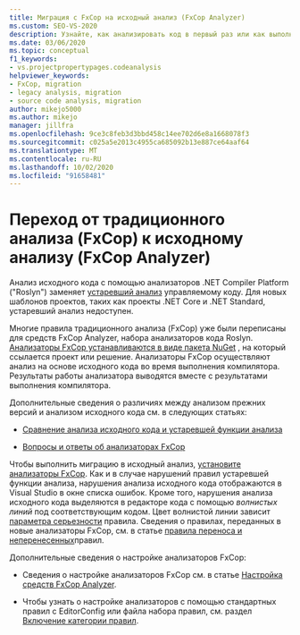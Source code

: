 ```yaml
---
title: Миграция с FxCop на исходный анализ (FxCop Analyzer)
ms.custom: SEO-VS-2020
description: Узнайте, как анализировать код в первый раз или как выполнить миграцию из двоичного анализа (FxCop) к новому способу анализа управляемого кода с помощью анализа источника (FxCop Analyzer).
ms.date: 03/06/2020
ms.topic: conceptual
f1_keywords:
- vs.projectpropertypages.codeanalysis
helpviewer_keywords:
- FxCop, migration
- legacy analysis, migration
- source code analysis, migration
author: mikejo5000
ms.author: mikejo
manager: jillfra
ms.openlocfilehash: 9ce3c8feb3d3bbd458c14ee702d6e8a1668078f3
ms.sourcegitcommit: c025a5e2013c4955ca685092b13e887ce64aaf64
ms.translationtype: MT
ms.contentlocale: ru-RU
ms.lasthandoff: 10/02/2020
ms.locfileid: "91658481"
---
```

# <a name="migrate-from-legacy-analysis-fxcop-to-source-analysis-fxcop-analyzers"></a>Переход от традиционного анализа (FxCop) к исходному анализу (FxCop Analyzer)

Анализ исходного кода с помощью анализаторов .NET Compiler Platform ("Roslyn") заменяет [устаревший анализ](../code-quality/code-analysis-for-managed-code-overview.md) управляемому коду. Для новых шаблонов проектов, таких как проекты .NET Core и .NET Standard, устаревший анализ недоступен.

Многие правила традиционного анализа (FxCop) уже были переписаны для средств FxCop Analyzer, набора анализаторов кода Roslyn. [Анализаторы FxCop устанавливаются в виде пакета NuGet](install-fxcop-analyzers.md#nuget-package) , на который ссылается проект или решение. Анализаторы FxCop осуществляют анализ на основе исходного кода во время выполнения компилятора. Результаты работы анализатора выводятся вместе с результатами выполнения компилятора.

Дополнительные сведения о различиях между анализом прежних версий и анализом исходного кода см. в следующих статьях:

- [Сравнение анализа исходного кода и устаревшей функции анализа](../code-quality/fxcop-analyzers-faq.md#whats-the-difference-between-legacy-fxcop-and-fxcop-analyzers)

- [Вопросы и ответы об анализаторах FxCop](../code-quality/fxcop-analyzers-faq.md)

Чтобы выполнить миграцию в исходный анализ, [установите анализаторы FxCop](../code-quality/install-fxcop-analyzers.md). Как и в случае нарушений правил устаревшей функции анализа, нарушения анализа исходного кода отображаются в Visual Studio в окне списка ошибок. Кроме того, нарушения анализа исходного кода выделяются в редакторе кода с помощью *волнистых линий* под соответствующим кодом. Цвет волнистой линии зависит [параметра серьезности](../code-quality/use-roslyn-analyzers.md#configure-severity-levels) правила. Сведения о правилах, переданных в новые анализаторы FxCop, см. в статье [правила переноса и неперенесенных](../code-quality/fxcop-rule-port-status.md)правил.

Дополнительные сведения о настройке анализаторов FxCop:

- Сведения о настройке анализаторов FxCop см. в статье [Настройка средств FxCop Analyzer](/dotnet/fundamentals/code-analysis/code-quality-rule-options).

- Чтобы узнать о настройке анализаторов с помощью стандартных правил с EditorConfig или файла набора правил, см. раздел [Включение категории правил](/dotnet/fundamentals/code-analysis/code-quality-rule-options).